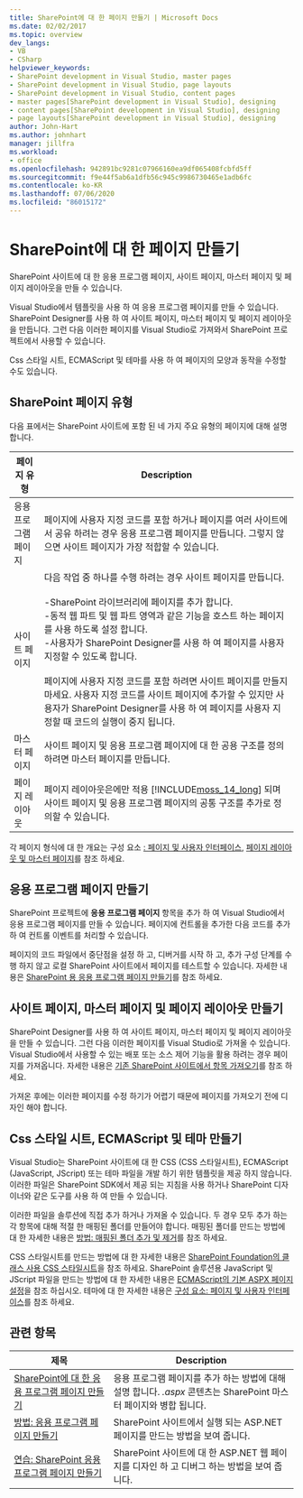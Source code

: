 ```yaml
---
title: SharePoint에 대 한 페이지 만들기 | Microsoft Docs
ms.date: 02/02/2017
ms.topic: overview
dev_langs:
- VB
- CSharp
helpviewer_keywords:
- SharePoint development in Visual Studio, master pages
- SharePoint development in Visual Studio, page layouts
- SharePoint development in Visual Studio, content pages
- master pages[SharePoint development in Visual Studio], designing
- content pages[SharePoint development in Visual Studio], designing
- page layouts[SharePoint development in Visual Studio], designing
author: John-Hart
ms.author: johnhart
manager: jillfra
ms.workload:
- office
ms.openlocfilehash: 942891bc9281c07966160ea9df065408fcbfd5ff
ms.sourcegitcommit: f9e44f5ab6a1dfb56c945c9986730465e1adb6fc
ms.contentlocale: ko-KR
ms.lasthandoff: 07/06/2020
ms.locfileid: "86015172"
---
```

# <a name="create-pages-for-sharepoint"></a>SharePoint에 대 한 페이지 만들기
  SharePoint 사이트에 대 한 응용 프로그램 페이지, 사이트 페이지, 마스터 페이지 및 페이지 레이아웃을 만들 수 있습니다.

 Visual Studio에서 템플릿을 사용 하 여 응용 프로그램 페이지를 만들 수 있습니다. SharePoint Designer를 사용 하 여 사이트 페이지, 마스터 페이지 및 페이지 레이아웃을 만듭니다. 그런 다음 이러한 페이지를 Visual Studio로 가져와서 SharePoint 프로젝트에서 사용할 수 있습니다.

 Css 스타일 시트, ECMAScript 및 테마를 사용 하 여 페이지의 모양과 동작을 수정할 수도 있습니다.

## <a name="types-of-sharepoint-pages"></a>SharePoint 페이지 유형
 다음 표에서는 SharePoint 사이트에 포함 된 네 가지 주요 유형의 페이지에 대해 설명 합니다.

|페이지 유형|Description|
|---------------|-----------------|
|응용 프로그램 페이지|페이지에 사용자 지정 코드를 포함 하거나 페이지를 여러 사이트에서 공유 하려는 경우 응용 프로그램 페이지를 만듭니다. 그렇지 않으면 사이트 페이지가 가장 적합할 수 있습니다.|
|사이트 페이지|다음 작업 중 하나를 수행 하려는 경우 사이트 페이지를 만듭니다.<br /><br /> -SharePoint 라이브러리에 페이지를 추가 합니다.<br />-동적 웹 파트 및 웹 파트 영역과 같은 기능을 호스트 하는 페이지를 사용 하도록 설정 합니다.<br />-사용자가 SharePoint Designer를 사용 하 여 페이지를 사용자 지정할 수 있도록 합니다.<br /><br /> 페이지에 사용자 지정 코드를 포함 하려면 사이트 페이지를 만들지 마세요. 사용자 지정 코드를 사이트 페이지에 추가할 수 있지만 사용자가 SharePoint Designer를 사용 하 여 페이지를 사용자 지정할 때 코드의 실행이 중지 됩니다.|
|마스터 페이지|사이트 페이지 및 응용 프로그램 페이지에 대 한 공용 구조를 정의 하려면 마스터 페이지를 만듭니다.|
|페이지 레이아웃|페이지 레이아웃은에만 적용 [!INCLUDE[moss_14_long](../sharepoint/includes/moss-14-long-md.md)] 되며 사이트 페이지 및 응용 프로그램 페이지의 공통 구조를 추가로 정의할 수 있습니다.|

 각 페이지 형식에 대 한 개요는 구성 요소 [: 페이지 및 사용자 인터페이스](/previous-versions/office/developer/sharepoint-2010/ee539040(v=office.14)), [페이지 레이아웃 및 마스터 페이지](/previous-versions/office/developer/sharepoint-2010/ms543497(v=office.14))를 참조 하세요.

## <a name="create-application-pages"></a>응용 프로그램 페이지 만들기
 SharePoint 프로젝트에 **응용 프로그램 페이지** 항목을 추가 하 여 Visual Studio에서 응용 프로그램 페이지를 만들 수 있습니다. 페이지에 컨트롤을 추가한 다음 코드를 추가 하 여 컨트롤 이벤트를 처리할 수 있습니다.

 페이지의 코드 파일에서 중단점을 설정 하 고, 디버거를 시작 하 고, 추가 구성 단계를 수행 하지 않고 로컬 SharePoint 사이트에서 페이지를 테스트할 수 있습니다. 자세한 내용은 [SharePoint 용 응용 프로그램 페이지 만들기](../sharepoint/creating-application-pages-for-sharepoint.md)를 참조 하세요.

## <a name="create-site-pages-master-pages-and-page-layouts"></a>사이트 페이지, 마스터 페이지 및 페이지 레이아웃 만들기
 SharePoint Designer를 사용 하 여 사이트 페이지, 마스터 페이지 및 페이지 레이아웃을 만들 수 있습니다. 그런 다음 이러한 페이지를 Visual Studio로 가져올 수 있습니다. Visual Studio에서 사용할 수 있는 배포 또는 소스 제어 기능을 활용 하려는 경우 페이지를 가져옵니다. 자세한 내용은 [기존 SharePoint 사이트에서 항목 가져오기](../sharepoint/importing-items-from-an-existing-sharepoint-site.md)를 참조 하세요.

 가져온 후에는 이러한 페이지를 수정 하기가 어렵기 때문에 페이지를 가져오기 전에 디자인 해야 합니다.

## <a name="create-cascading-style-sheets-ecmascript-and-themes"></a>Css 스타일 시트, ECMAScript 및 테마 만들기
 Visual Studio는 SharePoint 사이트에 대 한 CSS (CSS 스타일시트), ECMAScript (JavaScript, JScript) 또는 테마 파일을 개발 하기 위한 템플릿을 제공 하지 않습니다. 이러한 파일은 SharePoint SDK에서 제공 되는 지침을 사용 하거나 SharePoint 디자이너와 같은 도구를 사용 하 여 만들 수 있습니다.

 이러한 파일을 솔루션에 직접 추가 하거나 가져올 수 있습니다. 두 경우 모두 추가 하는 각 항목에 대해 적절 한 매핑된 폴더를 만들어야 합니다. 매핑된 폴더를 만드는 방법에 대 한 자세한 내용은 [방법: 매핑된 폴더 추가 및 제거](../sharepoint/how-to-add-and-remove-mapped-folders.md)를 참조 하세요.

 CSS 스타일시트를 만드는 방법에 대 한 자세한 내용은 [SharePoint Foundation의 클래스 사용 CSS 스타일시트](/previous-versions/office/developer/sharepoint-2010/ms438349(v=office.14))을 참조 하세요. SharePoint 솔루션용 JavaScript 및 JScript 파일을 만드는 방법에 대 한 자세한 내용은 [ECMAScript의 기본 ASPX 페이지 설정](/previous-versions/office/developer/sharepoint-2010/ee535709(v=office.14))을 참조 하십시오. 테마에 대 한 자세한 내용은 [구성 요소: 페이지 및 사용자 인터페이스](/previous-versions/office/developer/sharepoint-2010/ee539040(v=office.14))를 참조 하세요.

## <a name="related-topics"></a>관련 항목

|제목|Description|
|-----------|-----------------|
|[SharePoint에 대 한 응용 프로그램 페이지 만들기](../sharepoint/creating-application-pages-for-sharepoint.md)|응용 프로그램 페이지를 추가 하는 방법에 대해 설명 합니다. *.aspx* 콘텐츠는 SharePoint 마스터 페이지와 병합 됩니다.|
|[방법: 응용 프로그램 페이지 만들기](../sharepoint/how-to-create-an-application-page.md)|SharePoint 사이트에서 실행 되는 ASP.NET 페이지를 만드는 방법을 보여 줍니다.|
|[연습: SharePoint 응용 프로그램 페이지 만들기](../sharepoint/walkthrough-creating-a-sharepoint-application-page.md)|SharePoint 사이트에 대 한 ASP.NET 웹 페이지를 디자인 하 고 디버그 하는 방법을 보여 줍니다.|
